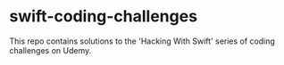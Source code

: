 # swift-coding-challenges
This repo contains solutions to the 'Hacking With Swift' series of coding challenges on Udemy.
